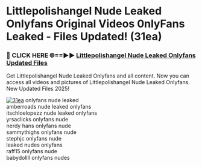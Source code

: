 # Littlepolishangel Nude Leaked Onlyfans Original Videos 0nlyFans Leaked - Files Updated! (31ea)

<h3>🔴 CLICK HERE 🌐==►► <a href="https://tinyurl.com/yrmya6cz" rel="nofollow">Littlepolishangel Nude Leaked Onlyfans Updated Files</a></h3>

Get Littlepolishangel Nude Leaked Onlyfans and all content. Now you can access all videos and pictures of Littlepolishangel Nude Leaked Onlyfans. New Updated Files 2025!

[![31ea](https://i.imgur.com/FMdXYCs.gif)](https://tinyurl.com/yrmya6cz)
onlyfans nude leaked<br>
amberroads nude leaked onlyfans<br>
itschloelopezz nude leaked onlyfans<br>
yrsaclicks onlyfans nude<br>
nerdy hans onlyfans nude<br>
sammythighs onlyfans nude<br>
stephjc onlyfans nude<br>
leaked nudes onlyfans<br>
raff15 onlyfans nude<br>
babydollll onlyfans nudes